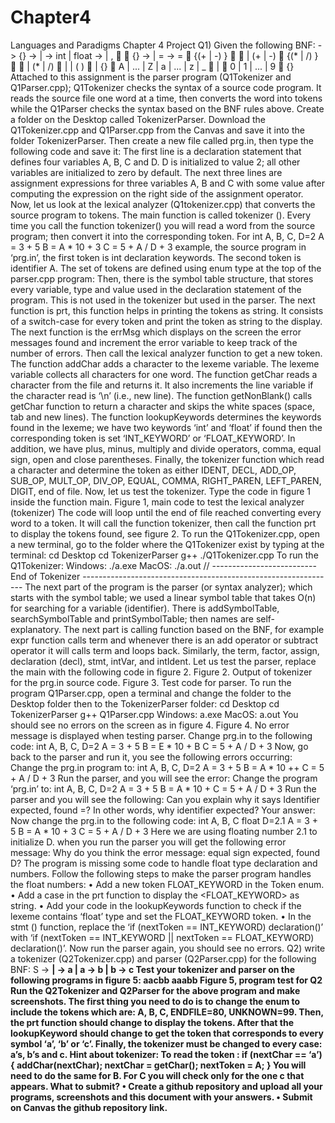 # Chapter4
Languages and Paradigms Chapter 4 Project
Q1) Given the following BNF:
<program> -> <stmt>{<stmt>}
<stmt> -> <decl> | <assign>
<decl> -> int <intIdents> | float <floatIdents>
<intIdents> -> <singleInt> | <singleInt>, <intIdents>  <intIdent>  <singleInt>{<singleInt>}
<singleInt> -> <ident> | <ident> = <intLit>
<assign> -> <ident> = <expr>
<expr>  <term> {(+ | -) <expr>}  <exp>  <term> | <term> (+ | -) <expr>
<term>  <factor> {(* | /) <term>}  <term>  <factor> | <factor> (* | /) <term>
<factor>  <ident> | <intLit> | ( <expr> )
<ident>  <firstLetter> | <firstLetter>{<Rest>}
<firstLetter>  A | ... | Z | a | ... | z | _
<Rest>  <firstLetter> | <Digit>
<Digit>  0 | 1 | ... | 9
<intLit>  <Digit>{<Digit>}
Attached to this assignment is the parser program (Q1Tokenizer and Q1Parser.cpp);
Q1Tokenizer checks the syntax of a source code program. It reads the source file one word at a
time, then converts the word into tokens while the Q1Parser checks the syntax based on the
BNF rules above.
Create a folder on the Desktop called TokenizerParser. Download the Q1Tokenizer.cpp and
Q1Parser.cpp from the Canvas and save it into the folder TokenizerParser.
Then create a new file called prg.in, then type the following code and save it:
The first line is a declaration statement that defines four variables A, B, C and D. D is initialized
to value 2; all other variables are initialized to zero by default. The next three lines are
assignment expressions for three variables A, B and C with some value after computing the
expression on the right side of the assignment operator.
Now, let us look at the lexical analyzer (Q1tokenizer.cpp) that converts the source program to
tokens. The main function is called tokenizer (). Every time you call the function tokenizer() you
will read a word from the source program; then convert it into the corresponding token. For
int A, B, C, D=2
A = 3 + 5
B = A * 10 + 3
C = 5 + A / D + 3
example, the source program in ‘prg.in’, the first token is int declaration keywords. The second
token is identifier A.
The set of tokens are defined using enum type at the top of the parser.cpp program:
Then, there is the symbol table structure, that stores every variable, type and value used in the
declaration statement of the program. This is not used in the tokenizer but used in the parser.
The next function is prt, this function helps in printing the tokens as string. It consists of a
switch-case for every token and print the token as string to the display.
The next function is the errMsg which displays on the screen the error messages found and
increment the error variable to keep track of the number of errors. Then call the lexical analyzer
function to get a new token.
The function addChar adds a character to the lexeme variable. The lexeme variable collects all
characters for one word.
The function getChar reads a character from the file and returns it. It also increments the line
variable if the character read is ‘\n’ (i.e., new line).
The function getNonBlank() calls getChar function to return a character and skips the white
spaces (space, tab and new lines).
The function lookupKeywords determines the keywords found in the lexeme; we have two
keywords ‘int’ and ‘float’ if found then the corresponding token is set ‘INT_KEYWORD’ or
‘FLOAT_KEYWORD’. In addition, we have plus, minus, multiply and divide operators, comma,
equal sign, open and close parentheses.
Finally, the tokenizer function which read a character and determine the token as either IDENT,
DECL, ADD_OP, SUB_OP, MULT_OP, DIV_OP, EQUAL, COMMA, RIGHT_PAREN, LEFT_PAREN,
DIGIT, end of file.
Now, let us test the tokenizer. Type the code in figure 1 inside the function main.
Figure 1, main code to test the lexical analyzer (tokenizer)
The code will loop until the end of file reached converting every word to a token. It will call the
function tokenizer, then call the function prt to display the tokens found, see figure 2.
To run the Q1Tokenizer.cpp, open a new terminal, go to the folder where the Q1Tokenizer exist
by typing at the terminal:
cd Desktop
cd TokenizerParser
g++ ./Q1Tokenizer.cpp
To run the Q1Tokenizer:
Windows: ./a.exe
MacOS: ./a.out
// -------------------------- End of Tokenizer ---------------------------------------------------------------
The next part of the program is the parser (or syntax analyzer); which starts with the symbol
table; we used a linear symbol table that takes O(n) for searching for a variable (identifier).
There is addSymbolTable, searchSymbolTable and printSymbolTable; then names are self-
explanatory.
The next part is calling function based on the BNF, for example expr function calls term and
whenever there is an add operator or subtract operator it will calls term and loops back.
Similarly, the term, factor, assign, declaration (decl), stmt, intVar, and intIdent.
Let us test the parser, replace the main with the following code in figure 2.
Figure 2. Output of tokenizer for the prg.in source code.
Figure 3. Test code for parser.
To run the program Q1Parser.cpp, open a terminal and change the folder to the Desktop folder
then to the TokenizerParser folder:
cd Desktop
cd TokenizerParser
g++ Q1Parser.cpp
Windows: a.exe
MacOS: a.out
You should see no errors on the screen as in figure 4.
Figure 4. No error message is displayed when testing parser.
Change prg.in to the following code:
int A, B, C, D=2
A = 3 + 5
B = E * 10 + B
C = 5 + A / D + 3
Now, go back to the parser and run it, you see the following errors occurring:
Change the prg.in program to:
int A, B, C, D=2
A = 3 + 5
B = A * 10 ++
C = 5 + A / D + 3
Run the parser, and you will see the error:
Change the program ‘prg.in’ to:
int A, B, C, D=2
A = 3 + 5
B = A * 10 +
C = 5 + A / D + 3
Run the parser and you will see the following:
Can you explain why it says Identifier expected, found =? In other words, why identifier
expected?
Your answer:
Now change the prg.in to the following code:
int A, B, C
float D=2.1
A = 3 + 5
B = A * 10 + 3
C = 5 + A / D + 3
Here we are using floating number 2.1 to initialize D. when you run the parser you will get the
following error message:
Why do you think the error message: equal sign expected, found D?
The program is missing some code to handle float type declaration and numbers. Follow the
following steps to make the parser program handles the float numbers:
• Add a new token FLOAT_KEYWORD in the Token enum.
• Add a case in the prt function to display the <FLOAT_KEYWORD> as string.
• Add your code in the lookupKeywords function to check if the lexeme contains ‘float’
type and set the FLOAT_KEYWORD token.
• In the stmt () function, replace the ‘if (nextToken == INT_KEYWORD) declaration()’ with
‘if (nextToken == INT_KEYWORD || nextToken == FLOAT_KEYWORD) declaration()’.
Now run the parser again, you should see no errors.
Q2) write a tokenizer (Q2Tokenizer.cpp) and parser (Q2Parser.cpp) for the following BNF:
S -> <A><C><B> | <A>
<A> -> a<A> | a
<B> -> b<B> | b
<C> -> c
Test your tokenizer and parser on the following programs in figure 5:
aacbb
aaabb
Figure 5, program test for Q2
Run the Q2Tokenizer and Q2Parser for the above program and make screenshots.
The first thing you need to do is to change the enum to include the tokens which are: A, B, C,
ENDFILE=80, UNKNOWN=99. Then, the prt function should change to display the tokens. After
that the lookupKeyword should change to get the token that corresponds to every symbol ‘a’,
‘b’ or ‘c’. Finally, the tokenizer must be changed to every case: a’s, b’s and c.
Hint about tokenizer:
To read the token <A>:
if (nextChar == ‘a’) {
addChar(nextChar);
nextChar = getChar();
nextToken = A;
}
You will need to do the same for B. For C you will check only for the one c that appears.
What to submit?
• Create a github repository and upload all your programs, screenshots and this document
with your answers.
• Submit on Canvas the github repository link.